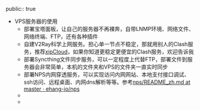 public:: true

- VPS服务器的使用
	- 部署宝塔面板，让自己的服务器不再裸奔，自带LNMP环境、网络文件、网络终端、FTP，还有各种插件
	- 自建V2Ray科学上网服务。担心单一节点不稳定，那就用别人的Clash服务，推荐[xipCloud](https://xipcloud.net/aff.php?aff=120)，如果你知道更稳定更便宜的Clash服务，欢迎告诉我
	- 部署Syncthing文件同步服务，可以一定程度上代替FTP，部署文件到服务器会非常简单，本机的文件夹和VPS的文件夹一直实时同步
	- 部署NPS内网穿透服务，可以实现访问内网网站、本地支付接口调试、ssh访问、远程桌面、内网dns解析等等。参考[nps/README_zh.md at master · ehang-io/nps](https://github.com/ehang-io/nps/blob/master/README_zh.md)
	-
	-